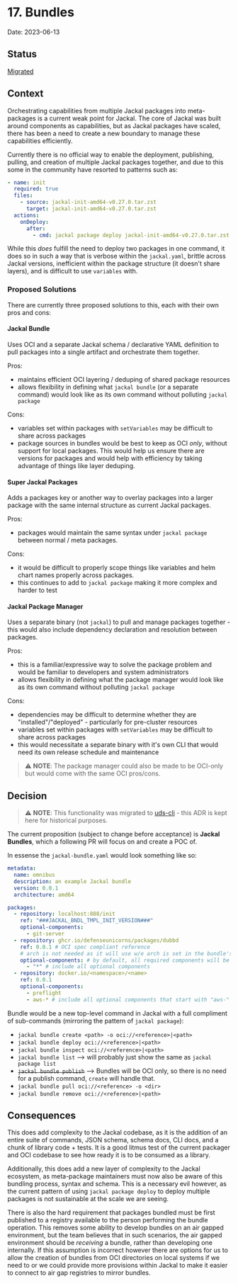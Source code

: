 # 17. Bundles

Date: 2023-06-13

## Status

[Migrated](https://github.com/defenseunicorns/uds-cli)

## Context

Orchestrating capabilities from multiple Jackal packages into meta-packages is a current weak point for Jackal. The core of Jackal was built around components as capabilities, but as Jackal packages have scaled, there has been a need to create a new boundary to manage these capabilities efficiently.

Currently there is no official way to enable the deployment, publishing, pulling, and creation of multiple Jackal packages together, and due to this some in the community have resorted to patterns such as:

```yaml
- name: init
  required: true
  files:
    - source: jackal-init-amd64-v0.27.0.tar.zst
      target: jackal-init-amd64-v0.27.0.tar.zst
  actions:
    onDeploy:
      after:
        - cmd: jackal package deploy jackal-init-amd64-v0.27.0.tar.zst --components git-server --confirm -l warn
```

While this _does_ fulfill the need to deploy two packages in one command, it does so in such a way that is verbose within the `jackal.yaml`, brittle across Jackal versions, inefficient within the package structure (it doesn't share layers), and is difficult to use `variables` with.

### Proposed Solutions

There are currently three proposed solutions to this, each with their own pros and cons:

#### Jackal Bundle

Uses OCI and a separate Jackal schema / declarative YAML definition to pull packages into a single artifact and orchestrate them together.

Pros:

- maintains efficient OCI layering / deduping of shared package resources
- allows flexibility in defining what `jackal bundle` (or a separate command) would look like as its own command without polluting `jackal package`

Cons:

- variables set within packages with `setVariables` may be difficult to share across packages
- package sources in bundles would be best to keep as OCI _only_, without support for local packages. This would help us ensure there are versions for packages and would help with efficiency by taking advantage of things like layer deduping.

#### Super Jackal Packages

Adds a packages key or another way to overlay packages into a larger package with the same internal structure as current Jackal packages.

Pros:

- packages would maintain the same syntax under `jackal package` between normal / meta packages.

Cons:

- it would be difficult to properly scope things like variables and helm chart names properly across packages.
- this continues to add to `jackal package` making it more complex and harder to test

#### Jackal Package Manager

Uses a separate binary (not `jackal`) to pull and manage packages together - this would also include dependency declaration and resolution between packages.

Pros:

- this is a familiar/expressive way to solve the package problem and would be familiar to developers and system administrators
- allows flexibility in defining what the package manager would look like as its own command without polluting `jackal package`

Cons:

- dependencies may be difficult to determine whether they are "installed"/"deployed" - particularly for pre-cluster resources
- variables set within packages with `setVariables` may be difficult to share across packages
- this would necessitate a separate binary with it's own CLI that would need its own release schedule and maintenance

> :warning: **NOTE**: The package manager could also be made to be OCI-only but would come with the same OCI pros/cons.

## Decision

> :warning: **NOTE**: This functionality was migrated to [uds-cli](https://github.com/defenseunicorns/uds-cli) - this ADR is kept here for historical purposes.

The current proposition (subject to change before acceptance) is **Jackal Bundles**, which a following PR will focus on and create a POC of.

In essense the `jackal-bundle.yaml` would look something like so:

```yaml
metadata:
  name: omnibus
  description: an example Jackal bundle
  version: 0.0.1
  architecture: amd64

packages:
  - repository: localhost:888/init
    ref: "###JACKAL_BNDL_TMPL_INIT_VERSION###"
    optional-components:
      - git-server
  - repository: ghcr.io/defenseunicorns/packages/dubbd
    ref: 0.0.1 # OCI spec compliant reference
    # arch is not needed as it will use w/e arch is set in the bundle's metadata
    optional-components: # by default, all required components will be included
      - "*" # include all optional components
  - repository: docker.io/<namespace>/<name>
    ref: 0.0.1
    optional-components:
      - preflight
      - aws-* # include all optional components that start with "aws-"
```

Bundle would be a new top-level command in Jackal with a full compliment of sub-commands (mirroring the pattern of `jackal package`):

- `jackal bundle create <path> -o oci://<reference>|<path>`
- `jackal bundle deploy oci://<reference>|<path>`
- `jackal bundle inspect oci://<reference>|<path>`
- `jackal bundle list` --> will probably just show the same as `jackal package list`
- ~~`jackal bundle publish`~~ --> Bundles will be OCI only, so there is no need for a publish command, `create` will handle that.
- `jackal bundle pull oci://<reference> -o <dir>`
- `jackal bundle remove oci://<reference>|<path>`

## Consequences

This does add complexity to the Jackal codebase, as it is the addition of an entire suite of commands, JSON schema, schema docs, CLI docs, and a chunk of library code + tests.  It is a good litmus test of the current packager and OCI codebase to see how ready it is to be consumed as a library.

Additionally, this does add a new layer of complexity to the Jackal ecosystem, as meta-package maintainers must now also be aware of this bundling process, syntax and schema.  This is a necessary evil however, as the current pattern of using `jackal package deploy` to deploy multiple packages is not sustainable at the scale we are seeing.

There is also the hard requirement that packages bundled must be first published to a registry available to the person performing the bundle operation. This removes some ability to develop bundles on an air gapped environment, but the team believes that in such scenarios, the air gapped environment should be _receiving_ a bundle, rather than developing one internally.  If this assumption is incorrect however there are options for us to allow the creation of bundles from OCI directories on local systems if we need to or we could provide more provisions within Jackal to make it easier to connect to air gap registries to mirror bundles.
